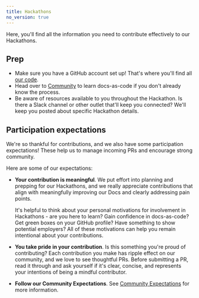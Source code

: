 ```yaml
---
title: Hackathons
no_version: true
---
```


Here, you'll find all the information you need to contribute effectively to our Hackathons. 

## Prep

* Make sure you have a GitHub account set up! That's where you'll find all [our code](https://github.com/Kong/docs.konghq.com). 
* Head over to [Community](/contributing/community) to learn docs-as-code if you don't already know the process. 
* Be aware of resources available to you throughout the Hackathon. Is there a Slack channel or other outlet that'll keep you connected? We'll keep you posted about specific Hackathon details. 

## Participation expectations

We're so thankful for contributions, and we also have some participation expectations! These help us to manage incoming PRs and encourage strong community. 

Here are some of our expectations:

* **Your contribution is meaningful**. We put effort into planning and prepping for our Hackathons, and we really appreciate contributions that align with meaningfully improving our Docs and clearly addressing pain points. 
    
    It's helpful to think about your personal motivations for involvement in Hackathons - are you here to learn? Gain confidence in docs-as-code? Get green boxes on your GitHub profile? Have something to show potential employers? All of these motivations can help you remain intentional about your contributions. 

* **You take pride in your contribution**. Is this something you're proud of contributing? Each contribution you make has ripple effect on our community, and we love to see thoughtful PRs. Before submitting a PR, read it through and ask yourself if it's clear, concise, and represents your intentions of being a mindful contributor. 

* **Follow our Community Expectations**. See [Community Expectations](/contributing/community-expectations) for more information. 
